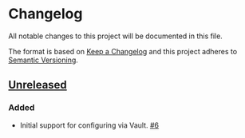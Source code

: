 # Changelog

All notable changes to this project will be documented in this file.

The format is based on [Keep a Changelog](http://keepachangelog.com/)
and this project adheres to [Semantic Versioning](http://semver.org/).

## [Unreleased](https://github.com/atomist/automation-client-ext-vault/tree/HEAD)

### Added

-   Initial support for configuring via Vault. [#6](https://github.com/atomist/automation-client-ext-vault/issues/6)
